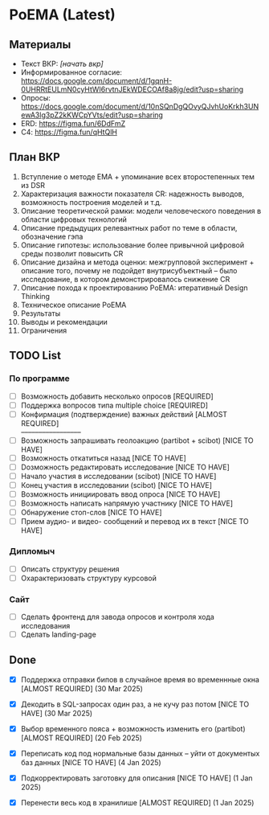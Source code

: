 # PoEMA (Latest)

## Материалы
- Текст ВКР: _[начать вкр]_
- Информированное согласие: https://docs.google.com/document/d/1gqnH-0UHRRtEULmN0cyHtWI6rvtnJEkWDECOAf8a8jg/edit?usp=sharing
- Опросы: https://docs.google.com/document/d/10nSQnDgQOvyQJvhUoKrkh3UNewA3lg3pZ2kKWCpYVts/edit?usp=sharing
- ERD: https://figma.fun/6DdFmZ
- C4: https://figma.fun/qHtQlH

## План ВКР
1. Вступление о методе ЕМА + упоминание всех второстепенных тем из DSR
2. Характеризация важности показателя CR: надежность выводов, возможность построения моделей и т.д. 
3. Описание теоретической рамки: модели человеческого поведения в области цифровых технологий 
4. Описание предыдущих релевантных работ по теме в области, обозначение гэпа
5. Описание гипотезы: использование более привычной цифровой среды позволит повысить CR
6. Описание дизайна и метода оценки: межгрупповой эксперимент + описание того, почему не подойдет внутрисубъектный – было исследование, в котором демонстрировалось снижение CR
7. Описание похода к проектированию PoEMA: итеративный Design Thinking
8. Техническое описание PoEMA
9. Результаты 
10. Выводы и рекомендации
11. Ограничения

## TODO List
### По программе
- [ ] Возможность добавить несколько опросов [REQUIRED]
- [ ] Поддержка вопросов типа multiple choice [REQUIRED]
- [ ] Конфирмация (подтверждение) важных действий [ALMOST REQUIRED] <br>
–––––––––––––––––
- [ ] Возможность запрашивать геолоакцию (partibot + scibot) [NICE TO HAVE]
- [ ] Возможность откатиться назад [NICE TO HAVE]
- [ ] Dозможность редактировать исследование [NICE TO HAVE]
- [ ] Начало участия в исследовании (scibot) [NICE TO HAVE]
- [ ] Конец участия в исследовании (scibot) [NICE TO HAVE]
- [ ] Возможность инициировать ввод опроса [NICE TO HAVE]
- [ ] Возможность написать напрямую участнику [NICE TO HAVE]
- [ ] Обнаружение стоп-слов [NICE TO HAVE]
- [ ] Прием аудио- и видео- сообщений и перевод их в текст [NICE TO HAVE]

### Дипломыч
- [ ] Описать структуру решения
- [ ] Охарактеризовать структуру курсовой
      
### Сайт
- [ ] Сделать фронтенд для завода опросов и контроля хода исследования
- [ ] Сделать landing-page

## Done
- [X] Поддержка отправки бипов в случайное время во временнные окна [ALMOST REQUIRED] (30 Mar 2025)
- [X] Декодить в SQL-запросах один раз, а не кучу раз потом [NICE TO HAVE] (30 Mar 2025)
- [X] Выбор временного пояса + возможность изменить его (partibot) [ALMOST REQUIRED] (20 Feb 2025)
- [X] Переписать код под нормальные базы данных – уйти от документых баз данных [NICE TO HAVE] (4 Jan 2025)
- [X] Подкорректировать заготовку для описания [NICE TO HAVE] (1 Jan 2025)
- [X] Перенести весь код в хранилише [ALMOST REQUIRED] (1 Jan 2025)

